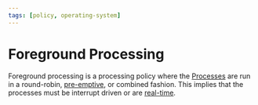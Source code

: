 ```yaml
---
tags: [policy, operating-system]
---
```


# Foreground Processing

Foreground processing is a processing policy where the
[Processes](202210062301.md) are run in a round-robin,
[pre-emptive](202404141550.md), or combined fashion. This implies that the
processes must be interrupt driven or are [real-time](202403301908.md).
